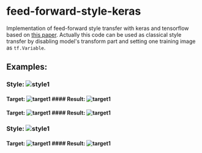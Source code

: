 # feed-forward-style-keras
Implementation of feed-forward style transfer with keras and tensorflow based on [this paper](https://cs.stanford.edu/people/jcjohns/papers/eccv16/JohnsonECCV16.pdf). Actually this code can be used as classical style transfer by disabling model's transform part and setting one training image as `tf.Variable`.

## Examples:
### Style: ![style1](https://github.com/Valret/feed-forward-style-keras/blob/master/images/styles/style1.jpg)
#### Target: ![target1](https://github.com/Valret/feed-forward-style-keras/blob/master/images/targets/target1.jpg)  #### Result: ![target1](https://github.com/Valret/feed-forward-style-keras/blob/master/images/results/result1.jpg)
#### Target: ![target1](https://github.com/Valret/feed-forward-style-keras/blob/master/images/targets/target2.jpg)  #### Result: ![target1](https://github.com/Valret/feed-forward-style-keras/blob/master/images/results/result2.jpg)

### Style: ![style1](https://github.com/Valret/feed-forward-style-keras/blob/master/images/styles/style2.jpg)
#### Target: ![target1](https://github.com/Valret/feed-forward-style-keras/blob/master/images/targets/target3.jpg)  #### Result: ![target1](https://github.com/Valret/feed-forward-style-keras/blob/master/images/results/result3.jpg)
